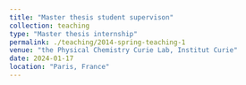 ```yaml
---
title: "Master thesis student supervison"
collection: teaching
type: "Master thesis internship"
permalink: ./teaching/2014-spring-teaching-1
venue: "the Physical Chemistry Curie Lab, Institut Curie"
date: 2024-01-17
location: "Paris, France"
---
```


